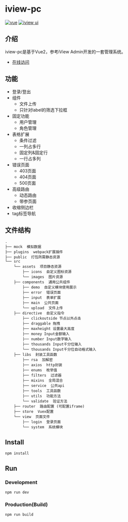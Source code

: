 # iview-pc
[![vue](https://img.shields.io/badge/vue-2.6.10-brightgreen.svg?style=flat-square)](https://github.com/vuejs/vue)
[![iview ui](https://img.shields.io/badge/iview-4.0.2-brightgreen.svg?style=flat-square)](https://github.com/iview/iview)
## 介绍
iview-pc是基于Vue2，参考iView Admin开发的一套管理系统。
- [在线访问](https://pawellin.github.io/iview-pc/#/login)
## 功能
- 登录/登出
- 组件
    - 文件上传
    - 只针对label的筛选下拉框
- 固定功能
    - 用户管理
    - 角色管理
- 表格扩展
    - 条件过滤
    - 一列占多行
    - 固定列&固定行
    - 一行占多列
- 错误页面
    - 403页面
    - 404页面
    - 500页面
- 高级路由
    - 动态路由
    - 带参页面
- 收缩侧边栏
- tag标签导航
## 文件结构
```shell
.
├── mock  模拟数据
├── plugins  webpack扩展插件
├── public  打包所需静态资源
└── src
    └── assets  项目静态资源
        ├── icons  自定义图标资源
        └── images  图片资源
    ├── components  通用公共组件
        ├── demo  自定义模块使用展示
        ├── error  错误页面
        ├── input  表单扩展
        ├── main  公共页面
        └── upload  文件上传
    ├── directive  自定义指令
        ├── clickoutside 节点以外点击
        ├── draggable 拖拽
        ├── maxheight 设置最大高度
        ├── money Input金额输入
        ├── number Input数字输入
        ├── thousands Input千分位输入
        └── thousands Input千分位自动格式输入
    ├── libs  封装工具函数
        ├── rsa  加解密
        ├── axios  http封装
        ├── enums  枚举值
        ├── filters  过滤器
        ├── mixins  全局混合
        ├── service  公共api
        ├── tools  工具函数
        ├── utils  功能方法
        └── validate  验证方法
    ├── router  路由配置 (可配置iframe)
    ├── store  Vuex配置
    └── view  页面文件
        ├── login  登录页面
        └── system  系统模块
```
## Install
```bush
npm install
```
## Run
### Development
```bush
npm run dev
```
### Production(Build)
```bush
npm run build
```